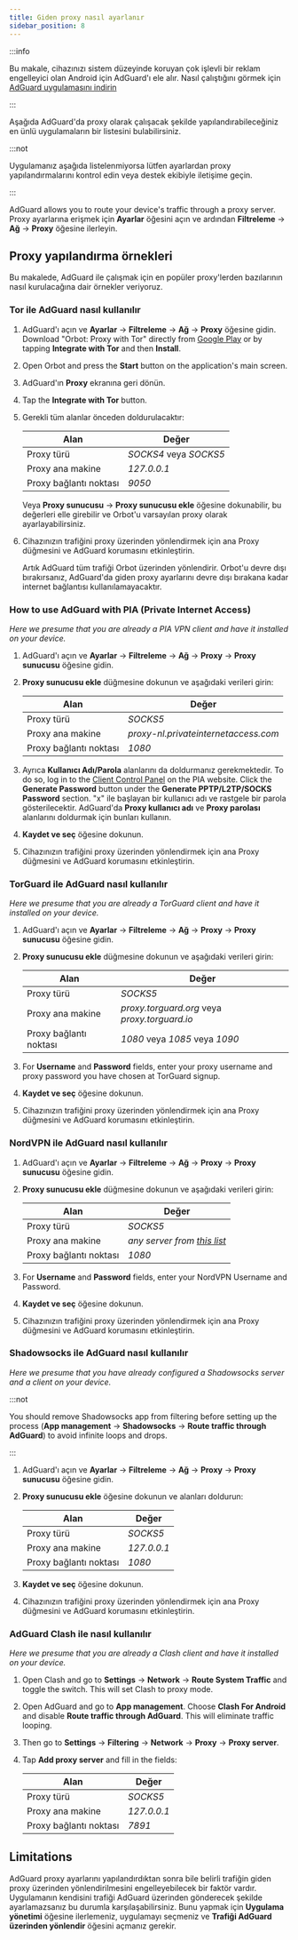 ```yaml
---
title: Giden proxy nasıl ayarlanır
sidebar_position: 8
---
```


:::info

Bu makale, cihazınızı sistem düzeyinde koruyan çok işlevli bir reklam engelleyici olan Android için AdGuard'ı ele alır. Nasıl çalıştığını görmek için [AdGuard uygulamasını indirin](https://agrd.io/download-kb-adblock)

:::

Aşağıda AdGuard'da proxy olarak çalışacak şekilde yapılandırabileceğiniz en ünlü uygulamaların bir listesini bulabilirsiniz.

:::not

Uygulamanız aşağıda listelenmiyorsa lütfen ayarlardan proxy yapılandırmalarını kontrol edin veya destek ekibiyle iletişime geçin.

:::

AdGuard allows you to route your device's traffic through a proxy server. Proxy ayarlarına erişmek için **Ayarlar** öğesini açın ve ardından **Filtreleme** → **Ağ** → **Proxy** öğesine ilerleyin.

## Proxy yapılandırma örnekleri

Bu makalede, AdGuard ile çalışmak için en popüler proxy'lerden bazılarının nasıl kurulacağına dair örnekler veriyoruz.

### Tor ile AdGuard nasıl kullanılır

1. AdGuard'ı açın ve **Ayarlar** → **Filtreleme** → **Ağ** → **Proxy** öğesine gidin. Download "Orbot: Proxy with Tor" directly from [Google Play](https://play.google.com/store/apps/details?id=org.torproject.android&noprocess) or by tapping **Integrate with Tor** and then **Install**.

1. Open Orbot and press the **Start** button on the application's main screen.

1. AdGuard'ın **Proxy** ekranına geri dönün.

1. Tap the **Integrate with Tor** button.

1. Gerekli tüm alanlar önceden doldurulacaktır:

    | Alan                   | Değer                  |
    | ---------------------- | ---------------------- |
    | Proxy türü             | *SOCKS4* veya *SOCKS5* |
    | Proxy ana makine       | *127.0.0.1*            |
    | Proxy bağlantı noktası | *9050*                 |

    Veya **Proxy sunucusu** → **Proxy sunucusu ekle** öğesine dokunabilir, bu değerleri elle girebilir ve Orbot'u varsayılan proxy olarak ayarlayabilirsiniz.

1. Cihazınızın trafiğini proxy üzerinden yönlendirmek için ana Proxy düğmesini ve AdGuard korumasını etkinleştirin.

    Artık AdGuard tüm trafiği Orbot üzerinden yönlendirir. Orbot'u devre dışı bırakırsanız, AdGuard'da giden proxy ayarlarını devre dışı bırakana kadar internet bağlantısı kullanılamayacaktır.

### How to use AdGuard with PIA (Private Internet Access)

*Here we presume that you are already a PIA VPN client and have it installed on your device.*

1. AdGuard'ı açın ve **Ayarlar** → **Filtreleme** → **Ağ** → **Proxy** → **Proxy sunucusu** öğesine gidin.

1. **Proxy sunucusu ekle** düğmesine dokunun ve aşağıdaki verileri girin:

    | Alan                   | Değer                                |
    | ---------------------- | ------------------------------------ |
    | Proxy türü             | *SOCKS5*                             |
    | Proxy ana makine       | *proxy-nl.privateinternetaccess.com* |
    | Proxy bağlantı noktası | *1080*                               |

1. Ayrıca **Kullanıcı Adı/Parola** alanlarını da doldurmanız gerekmektedir. To do so, log in to the [Client Control Panel](https://www.privateinternetaccess.com/pages/client-sign-in) on the PIA website. Click the **Generate Password** button under the **Generate PPTP/L2TP/SOCKS Password** section. "x" ile başlayan bir kullanıcı adı ve rastgele bir parola gösterilecektir. AdGuard'da **Proxy kullanıcı adı** ve **Proxy parolası** alanlarını doldurmak için bunları kullanın.

1. **Kaydet ve seç** öğesine dokunun.

1. Cihazınızın trafiğini proxy üzerinden yönlendirmek için ana Proxy düğmesini ve AdGuard korumasını etkinleştirin.

### TorGuard ile AdGuard nasıl kullanılır

*Here we presume that you are already a TorGuard client and have it installed on your device.*

1. AdGuard'ı açın ve **Ayarlar** → **Filtreleme** → **Ağ** → **Proxy** → **Proxy sunucusu** öğesine gidin.

1. **Proxy sunucusu ekle** düğmesine dokunun ve aşağıdaki verileri girin:

    | Alan                   | Değer                                         |
    | ---------------------- | --------------------------------------------- |
    | Proxy türü             | *SOCKS5*                                      |
    | Proxy ana makine       | *proxy.torguard.org* veya *proxy.torguard.io* |
    | Proxy bağlantı noktası | *1080* veya *1085* veya *1090*                |

1. For **Username** and **Password** fields, enter your proxy username and proxy password you have chosen at TorGuard signup.

1. **Kaydet ve seç** öğesine dokunun.

1. Cihazınızın trafiğini proxy üzerinden yönlendirmek için ana Proxy düğmesini ve AdGuard korumasını etkinleştirin.

### NordVPN ile AdGuard nasıl kullanılır

1. AdGuard'ı açın ve **Ayarlar** → **Filtreleme** → **Ağ** → **Proxy** → **Proxy sunucusu** öğesine gidin.

1. **Proxy sunucusu ekle** düğmesine dokunun ve aşağıdaki verileri girin:

    | Alan                   | Değer                                                                                                                           |
    | ---------------------- | ------------------------------------------------------------------------------------------------------------------------------- |
    | Proxy türü             | *SOCKS5*                                                                                                                        |
    | Proxy ana makine       | *any server from [this list](https://support.nordvpn.com/hc/en-us/articles/20195967385745-NordVPN-proxy-setup-for-qBittorrent)* |
    | Proxy bağlantı noktası | *1080*                                                                                                                          |

1. For **Username** and **Password** fields, enter your NordVPN Username and Password.

1. **Kaydet ve seç** öğesine dokunun.

1. Cihazınızın trafiğini proxy üzerinden yönlendirmek için ana Proxy düğmesini ve AdGuard korumasını etkinleştirin.

### Shadowsocks ile AdGuard nasıl kullanılır

*Here we presume that you have already configured a Shadowsocks server and a client on your device.*

:::not

You should remove Shadowsocks app from filtering before setting up the process (**App management** → **Shadowsocks** → **Route traffic through AdGuard**) to avoid infinite loops and drops.

:::

1. AdGuard'ı açın ve **Ayarlar** → **Filtreleme** → **Ağ** → **Proxy** → **Proxy sunucusu** öğesine gidin.

1. **Proxy sunucusu ekle** öğesine dokunun ve alanları doldurun:

    | Alan                   | Değer       |
    | ---------------------- | ----------- |
    | Proxy türü             | *SOCKS5*    |
    | Proxy ana makine       | *127.0.0.1* |
    | Proxy bağlantı noktası | *1080*      |

1. **Kaydet ve seç** öğesine dokunun.

1. Cihazınızın trafiğini proxy üzerinden yönlendirmek için ana Proxy düğmesini ve AdGuard korumasını etkinleştirin.

### AdGuard Clash ile nasıl kullanılır

*Here we presume that you are already a Clash client and have it installed on your device.*

1. Open Clash and go to **Settings** → **Network** → **Route System Traffic** and toggle the switch. This will set Clash to proxy mode.

1. Open AdGuard and go to **App management**. Choose **Clash For Android** and disable **Route traffic through AdGuard**. This will eliminate traffic looping.

1. Then go to **Settings** → **Filtering** → **Network** → **Proxy** → **Proxy server**.

1. Tap **Add proxy server** and fill in the fields:

    | Alan                   | Değer       |
    | ---------------------- | ----------- |
    | Proxy türü             | *SOCKS5*    |
    | Proxy ana makine       | *127.0.0.1* |
    | Proxy bağlantı noktası | *7891*      |

## Limitations

AdGuard proxy ayarlarını yapılandırdıktan sonra bile belirli trafiğin giden proxy üzerinden yönlendirilmesini engelleyebilecek bir faktör vardır. Uygulamanın kendisini trafiği AdGuard üzerinden gönderecek şekilde ayarlamazsanız bu durumla karşılaşabilirsiniz. Bunu yapmak için **Uygulama yönetimi** öğesine ilerlemeniz, uygulamayı seçmeniz ve **Trafiği AdGuard üzerinden yönlendir** öğesini açmanız gerekir.
